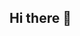 ## Hi there 👋

<!--
**Kritok-by/Kritok-by** is a ✨ _special_ ✨ repository because its `README.md` (this file) appears on your GitHub profile.

Here are some ideas to get you started:

- 🔭 I’m currently working on [Action1](https://www.action1.com)
-->
